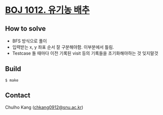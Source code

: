 # [BOJ 1012. 유기농 배추](https://www.acmicpc.net/problem/1012)


## How to solve
* BFS 방식으로 풀이
* 입력받는 x, y 좌표 순서 잘 구분해야함. 이부분에서 틀림.
* Testcase 돌 때마다 이전 기록된 visit 등의 기록들을 초기화해야하는 것 잊지말것



## Build

```
$ make
```

## Contact
Chulho Kang ([chkang0912@snu.ac.kr](mailto:chkang0912@snu.ac.kr))


